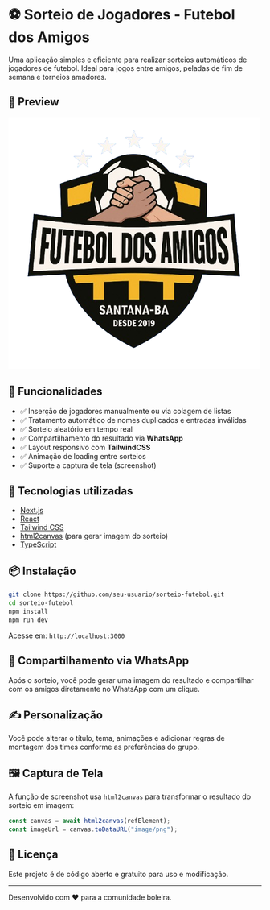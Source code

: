 # ⚽ Sorteio de Jogadores - Futebol dos Amigos

Uma aplicação simples e eficiente para realizar sorteios automáticos de jogadores de futebol. Ideal para jogos entre amigos, peladas de fim de semana e torneios amadores.

## 📸 Preview

![preview](./src/assets/logo.png)

## 🚀 Funcionalidades

- ✅ Inserção de jogadores manualmente ou via colagem de listas
- ✅ Tratamento automático de nomes duplicados e entradas inválidas
- ✅ Sorteio aleatório em tempo real
- ✅ Compartilhamento do resultado via **WhatsApp**
- ✅ Layout responsivo com **TailwindCSS**
- ✅ Animação de loading entre sorteios
- ✅ Suporte a captura de tela (screenshot)

## 🧪 Tecnologias utilizadas

- [Next.js](https://nextjs.org/)
- [React](https://reactjs.org/)
- [Tailwind CSS](https://tailwindcss.com/)
- [html2canvas](https://www.npmjs.com/package/html2canvas) (para gerar imagem do sorteio)
- [TypeScript](https://www.typescriptlang.org/)

## 📦 Instalação

```bash
git clone https://github.com/seu-usuario/sorteio-futebol.git
cd sorteio-futebol
npm install
npm run dev
```

Acesse em: `http://localhost:3000`

## 📱 Compartilhamento via WhatsApp

Após o sorteio, você pode gerar uma imagem do resultado e compartilhar com os amigos diretamente no WhatsApp com um clique.

## ✍️ Personalização

Você pode alterar o título, tema, animações e adicionar regras de montagem dos times conforme as preferências do grupo.

## 🖼️ Captura de Tela

A função de screenshot usa `html2canvas` para transformar o resultado do sorteio em imagem:

```ts
const canvas = await html2canvas(refElement);
const imageUrl = canvas.toDataURL("image/png");
```

## 📄 Licença

Este projeto é de código aberto e gratuito para uso e modificação.

---

Desenvolvido com ❤️ para a comunidade boleira.
